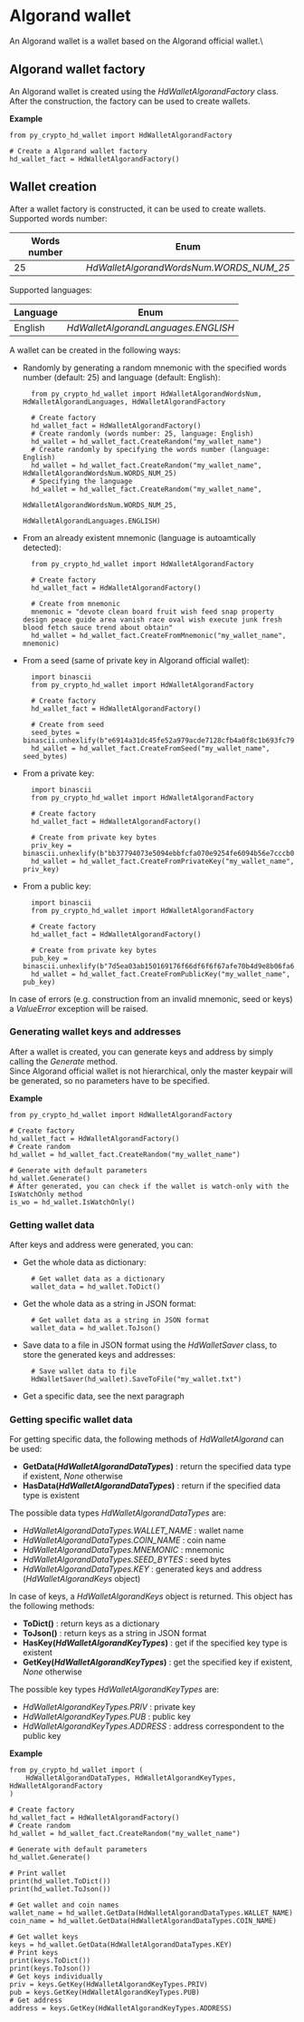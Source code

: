 # Algorand wallet

An Algorand wallet is a wallet based on the Algorand official wallet.\

## Algorand wallet factory

An Algorand wallet is created using the *HdWalletAlgorandFactory* class.\
After the construction, the factory can be used to create wallets.

**Example**

    from py_crypto_hd_wallet import HdWalletAlgorandFactory

    # Create a Algorand wallet factory
    hd_wallet_fact = HdWalletAlgorandFactory()

## Wallet creation

After a wallet factory is constructed, it can be used to create wallets.\
Supported words number:

|Words number|Enum|
|---|---|
|25|*HdWalletAlgorandWordsNum.WORDS_NUM_25*|

Supported languages:

|Language|Enum|
|---|---|
|English|*HdWalletAlgorandLanguages.ENGLISH*|

A wallet can be created in the following ways:
- Randomly by generating a random mnemonic with the specified words number (default: 25) and language (default: English):

        from py_crypto_hd_wallet import HdWalletAlgorandWordsNum, HdWalletAlgorandLanguages, HdWalletAlgorandFactory

        # Create factory
        hd_wallet_fact = HdWalletAlgorandFactory()
        # Create randomly (words number: 25, language: English)
        hd_wallet = hd_wallet_fact.CreateRandom("my_wallet_name")
        # Create randomly by specifying the words number (language: English)
        hd_wallet = hd_wallet_fact.CreateRandom("my_wallet_name", HdWalletAlgorandWordsNum.WORDS_NUM_25)
        # Specifying the language
        hd_wallet = hd_wallet_fact.CreateRandom("my_wallet_name",
                                                HdWalletAlgorandWordsNum.WORDS_NUM_25,
                                                HdWalletAlgorandLanguages.ENGLISH)

- From an already existent mnemonic (language is autoamtically detected):

        from py_crypto_hd_wallet import HdWalletAlgorandFactory

        # Create factory
        hd_wallet_fact = HdWalletAlgorandFactory()

        # Create from mnemonic
        mnemonic = "devote clean board fruit wish feed snap property design peace guide area vanish race oval wish execute junk fresh blood fetch sauce trend about obtain"
        hd_wallet = hd_wallet_fact.CreateFromMnemonic("my_wallet_name", mnemonic)

- From a seed (same of private key in Algorand official wallet):

        import binascii
        from py_crypto_hd_wallet import HdWalletAlgorandFactory

        # Create factory
        hd_wallet_fact = HdWalletAlgorandFactory()

        # Create from seed
        seed_bytes = binascii.unhexlify(b"e6914a31dc45fe52a979acde7128cfb4a0f8c1b693fc79529eb97ea12afe027d")
        hd_wallet = hd_wallet_fact.CreateFromSeed("my_wallet_name", seed_bytes)

- From a private key:

        import binascii
        from py_crypto_hd_wallet import HdWalletAlgorandFactory

        # Create factory
        hd_wallet_fact = HdWalletAlgorandFactory()

        # Create from private key bytes
        priv_key = binascii.unhexlify(b"bb37794073e5094ebbfcfa070e9254fe6094b56e7cccb094a2304c5eccccdc07")
        hd_wallet = hd_wallet_fact.CreateFromPrivateKey("my_wallet_name", priv_key)

- From a public key:

        import binascii
        from py_crypto_hd_wallet import HdWalletAlgorandFactory

        # Create factory
        hd_wallet_fact = HdWalletAlgorandFactory()

        # Create from private key bytes
        pub_key = binascii.unhexlify(b"7d5ea03ab150169176f66df6f6f67afe70b4d9e8b06fa6b46cd74bab1ca5e75c")
        hd_wallet = hd_wallet_fact.CreateFromPublicKey("my_wallet_name", pub_key)

In case of errors (e.g. construction from an invalid mnemonic, seed or keys) a *ValueError* exception will be raised.

### Generating wallet keys and addresses

After a wallet is created, you can generate keys and address by simply calling the *Generate* method.\
Since Algorand official wallet is not hierarchical, only the master keypair will be generated, so no parameters
have to be specified.

**Example**

    from py_crypto_hd_wallet import HdWalletAlgorandFactory

    # Create factory
    hd_wallet_fact = HdWalletAlgorandFactory()
    # Create random
    hd_wallet = hd_wallet_fact.CreateRandom("my_wallet_name")

    # Generate with default parameters
    hd_wallet.Generate()
    # After generated, you can check if the wallet is watch-only with the IsWatchOnly method
    is_wo = hd_wallet.IsWatchOnly()

### Getting wallet data

After keys and address were generated, you can:
- Get the whole data as dictionary:

        # Get wallet data as a dictionary
        wallet_data = hd_wallet.ToDict()

- Get the whole data as a string in JSON format:

        # Get wallet data as a string in JSON format
        wallet_data = hd_wallet.ToJson()

- Save data to a file in JSON format using the *HdWalletSaver* class, to store the generated keys and addresses:

        # Save wallet data to file
        HdWalletSaver(hd_wallet).SaveToFile("my_wallet.txt")

- Get a specific data, see the next paragraph

### Getting specific wallet data

For getting specific data, the following methods of *HdWalletAlgorand* can be used:
- **GetData(*HdWalletAlgorandDataTypes*)** : return the specified data type if existent, *None* otherwise
- **HasData(*HdWalletAlgorandDataTypes*)** : return if the specified data type is existent

The possible data types *HdWalletAlgorandDataTypes* are:
- *HdWalletAlgorandDataTypes.WALLET_NAME* : wallet name
- *HdWalletAlgorandDataTypes.COIN_NAME* : coin name
- *HdWalletAlgorandDataTypes.MNEMONIC* : mnemonic
- *HdWalletAlgorandDataTypes.SEED_BYTES* : seed bytes
- *HdWalletAlgorandDataTypes.KEY* : generated keys and address (*HdWalletAlgorandKeys* object)

In case of keys, a *HdWalletAlgorandKeys* object is returned. This object has the following methods:
- **ToDict()** : return keys as a dictionary
- **ToJson()** : return keys as a string in JSON format
- **HasKey(*HdWalletAlgorandKeyTypes*)** : get if the specified key type is existent
- **GetKey(*HdWalletAlgorandKeyTypes*)** : get the specified key if existent, *None* otherwise

The possible key types *HdWalletAlgorandKeyTypes* are:
- *HdWalletAlgorandKeyTypes.PRIV* : private key
- *HdWalletAlgorandKeyTypes.PUB* : public key
- *HdWalletAlgorandKeyTypes.ADDRESS* : address correspondent to the public key

**Example**

    from py_crypto_hd_wallet import (
        HdWalletAlgorandDataTypes, HdWalletAlgorandKeyTypes, HdWalletAlgorandFactory
    )

    # Create factory
    hd_wallet_fact = HdWalletAlgorandFactory()
    # Create random
    hd_wallet = hd_wallet_fact.CreateRandom("my_wallet_name")

    # Generate with default parameters
    hd_wallet.Generate()

    # Print wallet
    print(hd_wallet.ToDict())
    print(hd_wallet.ToJson())

    # Get wallet and coin names
    wallet_name = hd_wallet.GetData(HdWalletAlgorandDataTypes.WALLET_NAME)
    coin_name = hd_wallet.GetData(HdWalletAlgorandDataTypes.COIN_NAME)

    # Get wallet keys
    keys = hd_wallet.GetData(HdWalletAlgorandDataTypes.KEY)
    # Print keys
    print(keys.ToDict())
    print(keys.ToJson())
    # Get keys individually
    priv = keys.GetKey(HdWalletAlgorandKeyTypes.PRIV)
    pub = keys.GetKey(HdWalletAlgorandKeyTypes.PUB)
    # Get address
    address = keys.GetKey(HdWalletAlgorandKeyTypes.ADDRESS)
